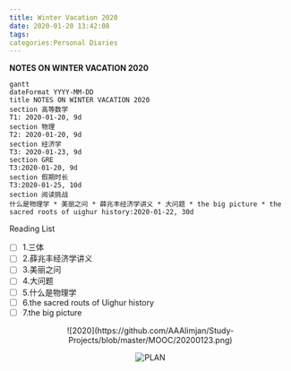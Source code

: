 ```yaml
---
title: Winter Vacation 2020
date: 2020-01-20 13:42:08
tags:
categories:Personal Diaries
---
```


**NOTES ON WINTER VACATION 2020** 

```mermaid
gantt
dateFormat YYYY-MM-DD
title NOTES ON WINTER VACATION 2020 
section 高等数学
T1: 2020-01-20, 9d
section 物理
T2: 2020-01-20, 9d
section 经济学
T3: 2020-01-23, 9d
section GRE
T3:2020-01-20, 9d
section 假期时长
T3:2020-01-25, 10d
section 阅读挑战
什么是物理学 * 美丽之问 * 薛兆丰经济学讲义 * 大问题 * the big picture * the sacred roots of uighur history:2020-01-22, 30d
```

Reading List

- [ ] 1.三体
- [ ] 2.薛兆丰经济学讲义
- [ ] 3.美丽之问
- [ ] 4.大问题
- [ ] 5.什么是物理学
- [ ] 6.the sacred routs of Uighur history
- [ ] 7.the big picture 

<div align=center>![2020](https://github.com/AAAlimjan/Study-Projects/blob/master/MOOC/20200123.png)

![PLAN](C:\Users\Alimjan\Desktop\20200123.png)
